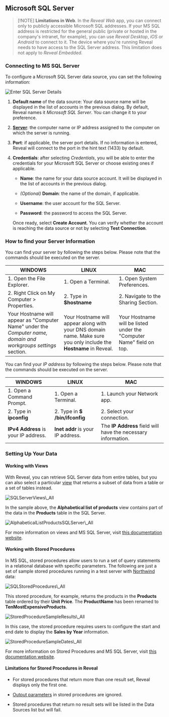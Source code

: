 ## Microsoft SQL Server

>[!NOTE] **Limitations in Web**. In the *Reveal Web* app, you can connect only to publicly accessible Microsoft SQL addresses. If your MS SQL address is restricted for the general public (private or hosted in the company's intranet, for example), you can use *Reveal Desktop*, *iOS* or *Android* to connect to it. The device where you're running Reveal needs to have access to the SQL Server address. This limitation does not apply to *Reveal Embedded*.

### Connecting to MS SQL Server 

To configure a Microsoft SQL Server data source, you can set the following information:

<img src="images/Enter-SQL-Server-Details.png" alt="Enter SQL Server Details" class="responsive-img"/>

1.  **Default name** of the data source: Your data source name will be displayed in the list of accounts in the previous dialog. By default, Reveal names it *Microsoft SQL Server*. You can change it to your preference.

2.  [**Server**](#how-to-find-server): the computer name or IP address
    assigned to the computer on which the server is running.

3.  **Port**: if applicable, the server port details. If no information
    is entered, Reveal will connect to the port in the hint text (1433)
    by default.

4.  **Credentials**: after selecting *Credentials*, you will be able to enter the credentials for your Microsoft SQL Server or choose existing ones if applicable.

      - **Name**: the name for your data source account. It will be
        displayed in the list of accounts in the previous dialog.

      - *(Optional)* **Domain**: the name of the domain, if applicable.

      - **Username**: the user account for the SQL Server.

      - **Password**: the password to access the SQL Server.

    Once ready, select **Create Account**. You can verify whether the
    account is reaching the data source or not by selecting **Test
    Connection**.

<a name='how-to-find-server'></a>
### How to find your Server Information

You can find your server by following the steps below. Please note that
the commands should be executed on the server.

| WINDOWS                                                                                                         | LINUX                                                                                                         | MAC                                                                  |
| --------------------------------------------------------------------------------------------------------------- | ------------------------------------------------------------------------------------------------------------- | -------------------------------------------------------------------- |
| 1\. Open the File Explorer.                                                                                     | 1\. Open a Terminal.                                                                                          | 1\. Open System Preferences.                                         |
| 2\. Right Click on My Computer \> Properties.                                                                   | 2\. Type in **$hostname**                                                                                     | 2\. Navigate to the Sharing Section.                                 |
| Your Hostname will appear as "Computer Name" under the *Computer name, domain and workgroups settings* section. | Your Hostname will appear along with your DNS domain name. Make sure you only include the **Hostname** in Reveal. | Your Hostname will be listed under the "Computer Name" field on top. |

You can find your *IP address* by following the steps below. Please note
that the commands should be executed on the server.

| WINDOWS                              | LINUX                             | MAC                                                           |
| ------------------------------------ | --------------------------------- | ------------------------------------------------------------- |
| 1\. Open a Command Prompt.           | 1\. Open a Terminal.              | 1\. Launch your Network app.                                  |
| 2\. Type in **ipconfig**             | 2\. Type in **$ /bin/ifconfig**   | 2\. Select your connection.                                   |
| **IPv4 Address** is your IP address. | **Inet addr** is your IP address. | The **IP Address** field will have the necessary information. |

<a name='working-with-views'></a>
### Setting Up Your Data

#### Working with Views

With Reveal, you can retrieve SQL Server data from entire tables, but
you can also select a particular
[view](https://docs.microsoft.com/en-us/sql/relational-databases/views/views?view=sql-server-2017)
that returns a subset of data from a table or a set of tables instead.

<img src="images/SQLServerViews_All.png" alt="SQLServerViews\_All" class="responsive-img"/>

In the sample above, the **Alphabetical list of products** view contains
part of the data in the **Products** table in the SQL Server.

<img src="images/AlphabeticalListProductsSQLServer_All.png" alt="AlphabeticalListProductsSQLServer\_All" class="responsive-img"/>

For more information on views and MS SQL Server, visit [this documentation website](https://docs.microsoft.com/en-us/sql/relational-databases/views/views?view=sql-server-2017).

#### Working with Stored Procedures

In MS SQL, stored procedures allow users to run a set of query
statements in a relational database with specific parameters. The
following are just a set of sample stored procedures running in a test
server with
[Northwind](https://docs.microsoft.com/en-us/dotnet/framework/data/adonet/sql/linq/downloading-sample-databases)
data:

<img src="images/SQLStoredProcedures_All.png" alt="SQLStoredProcedures\_All" class="responsive-img"/>

This stored procedure, for example, returns the products in the
**Products** table ordered by their **Unit Price**. The **ProductName**
has been renamed to **TenMostExpensiveProducts**.

<img src="images/StoredProcedureSampleResults_All.png" alt="StoredProcedureSampleResults\_All" class="responsive-img"/>

In this case, the stored procedure requires users to configure the start and end date to display the **Sales by Year** information.

<img src="images/Stored-Procedure-Sample-Dates.png" alt="StoredProcedureSampleDates\_All" class="responsive-img"/>

For more information on Stored Procedures and MS SQL Server, visit [this documentation website](https://docs.microsoft.com/en-us/sql/relational-databases/stored-procedures/stored-procedures-database-engine?view=sql-server-2017).

#### Limitations for Stored Procedures in Reveal


  - For stored procedures that return more than one result set, Reveal
    displays only the first one.

  - [Output parameters](https://docs.microsoft.com/en-us/sql/connect/jdbc/using-a-stored-procedure-with-output-parameters?view=sql-server-2017)
    in stored procedures are ignored.

  - Stored procedures that return no result sets will be listed in the Data Sources list but will fail.
